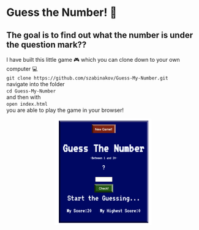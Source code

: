 # Guess the Number! 🤔

## The goal is to find out what the number is under the question mark??

I have built this little game 🎮 which you can clone down to your own computer 💻 <br/>
`git clone https://github.com/szabinakov/Guess-My-Number.git` <br/>
navigate into the folder <br/>
`cd Guess-My-Number` <br/>
and then with <br/>
`open index.html` <br/>
you are able to play the game in your browser! <br/>

<p align="center">
<img src="pic.png" alt="game" width="50%"/>
</p>

